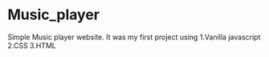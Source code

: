 # Music_player
Simple Music player website.
It was my first project using 1.Vanilla javascript 2.CSS 3.HTML
